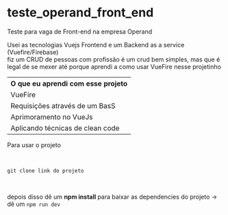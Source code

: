 # teste_operand_front_end
Teste para vaga de Front-end na empresa Operand

Usei as tecnologias Vuejs Frontend e um Backend as a service (Vuefire/Firebase) <br>
fiz um CRUD de pessoas com profissão é um crud bem simples, mas que é legal de se mexer até porque aprendi a como usar VueFire nesse projetinho 

<table style="width:100%" style="font-color: #FB7052; font-size:12;">
  <tr>
    <th>O que eu aprendi com esse projeto</th>
  </tr>
  <tr>
    <td>VueFire</td>
  </tr>
  <tr>
    <td>Requisições através de um BasS</td>
  </tr>
  <tr>
    <td>Aprimoramento no VueJs</td>
  </tr>
  <tr>
    <td>Aplicando técnicas de clean code</td>
  </tr>
</table>

<p>Para usar o projeto</p>
<br/>

`git clone link do projeto`

<br/>

depois disso dê um <strong> npm install </strong> para baixar as dependencies do projeto -> dê um `npm run dev`

